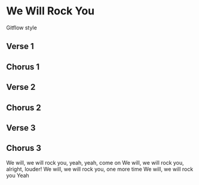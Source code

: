 # We Will Rock You
Gitflow style

## Verse 1

## Chorus 1

## Verse 2

## Chorus 2

## Verse 3

## Chorus 3
We will, we will rock you, yeah, yeah, come on
We will, we will rock you, alright, louder!
We will, we will rock you, one more time
We will, we will rock you
Yeah